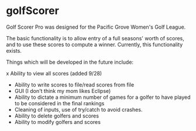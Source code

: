 # golfScorer
Golf Scorer Pro was designed for the Pacific Grove Women's Golf League.

The basic functionality is to allow entry of a full seasons' worth of scores, and to use these scores to compute a winner.
Currently, this functionality exists.

Things which will be developed in the future include:

x Ability to view all scores (added 9/28)
- Ability to write scores to file/read scores from file
- GUI (I don't think my mom likes Eclipse)
- Ability to dictate a minimum number of games for a golfer to have played to be considered in the final rankings
- Cleaning of inputs, use of try/catch to avoid crashes.
- Ability to delete golfers and scores
- Ability to modify golfers and scores


